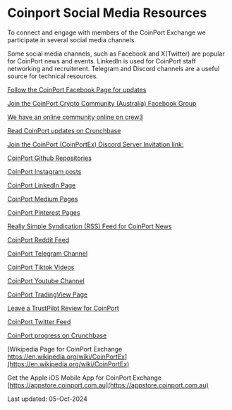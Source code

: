 # Coinport Social Media Resources

To connect and engage with members of the CoinPort Exchange we participate in several social media channels.

Some social media channels, such as Facebook and X(Twitter) are popular for CoinPort news and events. LinkedIn is used for CoinPort staff networking and recruitment. Telegram and Discord channels are a useful source for technical resources.

[Follow the CoinPort Facebook Page for updates](https://www.facebook.com/CoinPortEx/)

[Join the CoinPort Crypto Community (Australia) Facebook Group](https://www.facebook.com/groups/CoinPortEx/)

[We have an online community online on crew3](https://CoinPortEx.crew3.xyz/)

[Read CoinPort updates on Crunchbase](https://www.crunchbase.com/organization/CoinPortEx)

[Join the CoinPort (CoinPortEx) Discord Server Invitation link: ](https://discord.gg/kG2WQTJStn)

[CoinPort Github Repositories](https://github.com/CoinPort/)

[CoinPort Instagram posts](https://www.instagram.com/CoinPortEx/)

[CoinPort LinkedIn Page](https://www.linkedin.com/company/CoinPortEx/)

[CoinPort Medium Pages](https://medium.com/@CoinPortEx)

[CoinPort Pinterest Pages](https://www.pinterest.com.au/CoinPortEx/)

[Really Simple Syndication (RSS) Feed for CoinPort News](https://doc.coinport.com.au/feed.xml)

[CoinPort Reddit Feed](https://www.reddit.com/user/CoinPortEx/)

[CoinPort Telegram Channel](https://t.me/CoinPortEx)

[CoinPort Tiktok Videos](https://www.tiktok.com/@CoinPortEx)

[CoinPort Youtube Channel](https://www.youtube.com/@CoinPortEx)

[CoinPort TradingView Page](https://www.tradingview.com/u/CoinPortEx/)

[Leave a TrustPilot Review for CoinPort](https://au.trustpilot.com/review/coinport.com.au)

[CoinPort Twitter Feed](https://twitter.com/CoinPortEx)

[CoinPort progress on Crunchbase](https://www.crunchbase.com/organization/coin-harbour/)

[Wikipedia Page for CoinPort Exchange https://en.wikipedia.org/wiki/CoinPortEx](https://en.wikipedia.org/wiki/CoinPortEx)

Get the Apple iOS Mobile App for CoinPort Exchange [https://appstore.coinport.com.au](https://appstore.coinport.com.au)

Last updated: 05-Oct-2024
